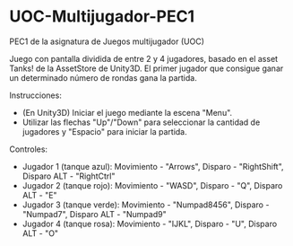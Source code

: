 # UOC-Multijugador-PEC1

PEC1 de la asignatura de Juegos multijugador (UOC)

Juego con pantalla dividida de entre 2 y 4 jugadores, basado en el asset Tanks! de la AssetStore de Unity3D.
El primer jugador que consigue ganar un determinado número de rondas gana la partida.

Instrucciones:
 - (En Unity3D) Iniciar el juego mediante la escena "Menu".
 - Utilizar las flechas "Up"/"Down" para seleccionar la cantidad de jugadores y "Espacio" para iniciar la partida.

Controles:
 - Jugador 1 (tanque azul): Movimiento - "Arrows", Disparo - "RightShift", Disparo ALT - "RightCtrl"
 - Jugador 2 (tanque rojo): Movimiento - "WASD", Disparo - "Q", Disparo ALT - "E"
 - Jugador 3 (tanque verde): Movimiento - "Numpad8456", Disparo - "Numpad7", Disparo ALT - "Numpad9"
 - Jugador 4 (tanque rosa): Movimiento - "IJKL", Disparo - "U", Disparo ALT - "O"
